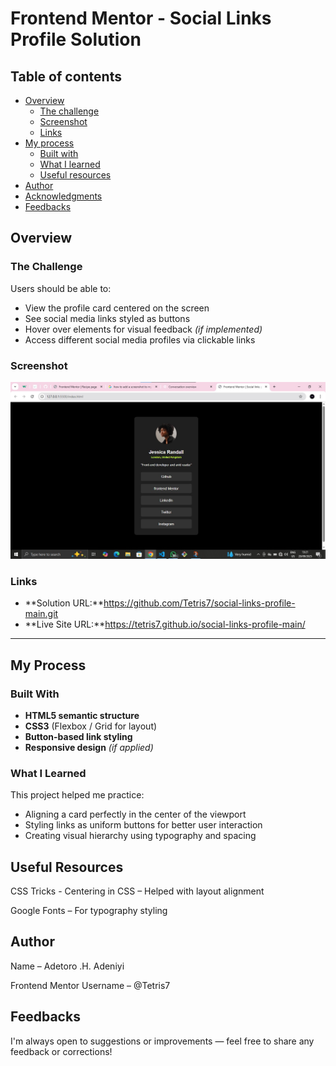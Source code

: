 # Frontend Mentor - Social Links Profile Solution

## Table of contents

- [Overview](#overview)
  - [The challenge](#the-challenge)
  - [Screenshot](#screenshot)
  - [Links](#links)
- [My process](#my-process)
  - [Built with](#built-with)
  - [What I learned](#what-i-learned)
  - [Useful resources](#useful-resources)
- [Author](#author)
- [Acknowledgments](#acknowledgments)
- [Feedbacks](#feedbacks)

## Overview

### The Challenge

Users should be able to:

- View the profile card centered on the screen  
- See social media links styled as buttons  
- Hover over elements for visual feedback _(if implemented)_  
- Access different social media profiles via clickable links

### Screenshot

![social link screenshot](<Social links screenshot.jpg>)

### Links

- **Solution URL:**https://github.com/Tetris7/social-links-profile-main.git  
- **Live Site URL:**https://tetris7.github.io/social-links-profile-main/


---

## My Process

### Built With

- **HTML5 semantic structure**  
- **CSS3** (Flexbox / Grid for layout)  
- **Button-based link styling**  
- **Responsive design** _(if applied)_

### What I Learned

This project helped me practice:

- Aligning a card perfectly in the center of the viewport  
- Styling links as uniform buttons for better user interaction  
- Creating visual hierarchy using typography and spacing

## Useful Resources

CSS Tricks - Centering in CSS
 – Helped with layout alignment

Google Fonts
 – For typography styling

## Author

Name – Adetoro .H. Adeniyi

Frontend Mentor Username – @Tetris7

## Feedbacks

I'm always open to suggestions or improvements — feel free to share any feedback or corrections!

